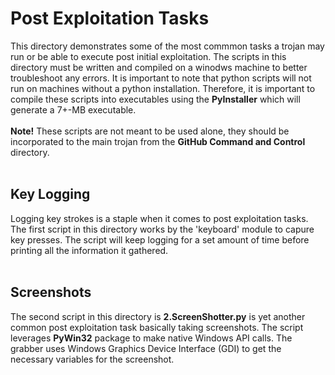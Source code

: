 # Post Exploitation Tasks
This directory demonstrates some of the most commmon tasks a trojan may run or be able to execute post initial exploitation. The scripts in this directory must be written and compiled on a winodws machine to better 
troubleshoot any errors. It is important to note that python scripts will not run on machines without a python installation. Therefore, it is important to compile these scripts into executables using the 
<b>PyInstaller</b> which will generate a 7+-MB executable.<br><br>
<b>Note!</b> These scripts are not meant to be used alone, they should be incorporated to the main trojan from the <b>GitHub Command and Control</b> directory.
<br>
<br>

## Key Logging
Logging key strokes is a staple when it comes to post exploitation tasks. The first script in this directory works by the 'keyboard' module to capure key presses. The script will keep logging for a set amount of time before printing all the information it gathered.
<br>
<br>

## Screenshots
The second script in this directory is <b>2.ScreenShotter.py</b> is yet another common post exploitation task basically taking screenshots. The script leverages <b>PyWin32</b> package to make native Windows API calls. The grabber uses Windows Graphics Device Interface (GDI) to get the necessary variables for the screenshot.
